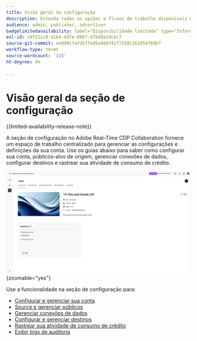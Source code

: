 ```yaml
---
title: Visão geral da configuração
description: Entenda todas as opções e fluxos de trabalho disponíveis na seção de configuração do Adobe Real-Time CDP Collaboration
audience: admin, publisher, advertiser
badgelimitedavailability: label="Disponibilidade limitada" type="Informative" url="https://helpx.adobe.com/br/legal/product-descriptions/real-time-customer-data-platform-collaboration.html newtab=true"
exl-id: cbf21cc8-41b4-4dfe-88b7-47bd9a19cbc7
source-git-commit: eed99cfafd5ffad5a468741f7258c162454769b7
workflow-type: tm+mt
source-wordcount: '115'
ht-degree: 4%

---
```


# Visão geral da seção de configuração

{{limited-availability-release-note}}

A seção de configuração no Adobe Real-Time CDP Collaboration fornece um espaço de trabalho centralizado para gerenciar as configurações e definições da sua conta. Use os guias abaixo para saber como configurar sua conta, públicos-alvo de origem, gerenciar conexões de dados, configurar destinos e rastrear sua atividade de consumo de crédito.

![O espaço de trabalho de configuração de uma organização fornece uma visão geral de suas configurações atuais.](/help/assets/setup/set-up-overview.png){zoomable="yes"}

Use a funcionalidade na seção de configuração para:

* [Configurar e gerenciar sua conta](/help/guide/setup/onboard-account.md)
* [Source e gerenciar públicos](/help/guide/setup/onboard-audiences.md)
* [Gerenciar conexões de dados](/help/guide/setup/manage-data-connection.md)
* [Configurar e gerenciar destinos](/help/guide/setup/manage-destinations.md)
* [Rastrear sua atividade de consumo de crédito](/help/guide/setup/my-activity.md)
* [Exibir logs de auditoria](/help/guide/setup/audit-logs.md)
